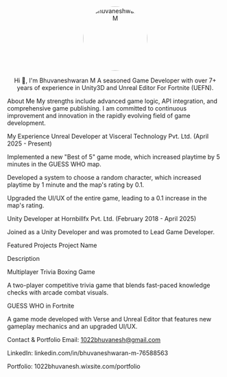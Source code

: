<div align="center">
<img src="https://www.google.com/search?q=https://avatars.githubusercontent.com/u/89661413%3Fv%3D4" alt="Bhuvaneshwaran M" width="150" height="150" style="border-radius:50%;">

Hi 👋, I'm Bhuvaneshwaran M
A seasoned Game Developer with over 7+ years of experience in Unity3D and Unreal Editor For Fortnite (UEFN).
</div>

About Me
My strengths include advanced game logic, API integration, and comprehensive game publishing. I am committed to continuous improvement and innovation in the rapidly evolving field of game development.

My Experience
Unreal Developer at Visceral Technology Pvt. Ltd. (April 2025 - Present)

Implemented a new "Best of 5" game mode, which increased playtime by 5 minutes in the GUESS WHO map.

Developed a system to choose a random character, which increased playtime by 1 minute and the map's rating by 0.1.

Upgraded the UI/UX of the entire game, leading to a 0.1 increase in the map's rating.

Unity Developer at Hornbillfx Pvt. Ltd. (February 2018 - April 2025)

Joined as a Unity Developer and was promoted to Lead Game Developer.

Featured Projects
Project Name

Description

Multiplayer Trivia Boxing Game

A two-player competitive trivia game that blends fast-paced knowledge checks with arcade combat visuals.

GUESS WHO in Fortnite

A game mode developed with Verse and Unreal Editor that features new gameplay mechanics and an upgraded UI/UX.

Contact & Portfolio
Email: 1022bhuvanesh@gmail.com

LinkedIn: linkedin.com/in/bhuvaneshwaran-m-76588563

Portfolio: 1022bhuvanesh.wixsite.com/portfolio
